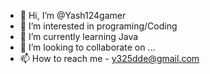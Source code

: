 - 👋 Hi, I’m @Yash124gamer
- 👀 I’m interested in programing/Coding
- 🌱 I’m currently learning Java
- 💞️ I’m looking to collaborate on ...
- 📫 How to reach me - y325dde@gmail.com

<!---
Yash124gamer/Yash124gamer is a ✨ special ✨ repository because its `README.md` (this file) appears on your GitHub profile.
You can click the Preview link to take a look at your changes.
--->
